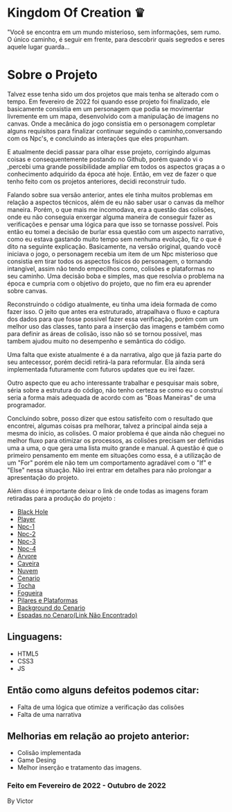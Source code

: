 <h1>Kingdom Of Creation ♛</h1>
    <p >
        "Você se encontra em um mundo misterioso, sem informações, sem rumo. O único caminho, é seguir em frente, para descobrir quais segredos e seres aquele lugar guarda...
    </p>
<h1>Sobre o Projeto</h1>
    <p>
        Talvez esse tenha sido um dos projetos que mais tenha se alterado com o tempo. Em fevereiro de 2022 foi quando esse projeto foi finalizado, ele basicamente consistia em um personagem que podia se movimentar livremente em um mapa, desenvolvido com a manipulação de imagens no canvas. Onde a mecânica do jogo consistia em o personagem completar alguns requisitos para finalizar continuar seguindo o caminho,conversando  com os Npc's, e concluindo as interações que eles propunham.
    </p>
    <p>
        E atualmente decidi passar para olhar esse projeto, corrigindo algumas coisas e consequentemente postando no Github, porém quando vi o ,percebi uma grande possibilidade ampliar em todos os aspectos graças a o conhecimento adquirido da época até hoje. Então, em vez de fazer o que tenho feito com os projetos anteriores, decidi reconstruir tudo.
    </p>
    <p>
        Falando sobre sua versão anterior, antes ele tinha muitos problemas em relação a aspectos técnicos, além de eu não saber usar o canvas da melhor maneira. Porém, o que mais me incomodava, era a questão das colisões, onde eu não conseguia enxergar alguma maneira de conseguir fazer as verificações e pensar uma lógica para que isso se tornasse possível. Pois então eu tomei a decisão de burlar essa questão com um aspecto narrativo, como eu estava gastando muito tempo sem nenhuma evolução, fiz o que é dito na seguinte explicação. Basicamente, na versão original, quando você iniciava o jogo, o personagem recebia um item de um Npc misterioso que consistia em tirar todos os aspectos físicos do personagem, o tornando intangível, assim não tendo empecilhos como, colisões e plataformas no seu caminho. Uma decisão boba e simples, mas que resolvia o problema na época e cumpria com o objetivo do projeto, que no fim era eu aprender sobre canvas.
    </p>
    <p>
        Reconstruindo o código atualmente, eu tinha uma ideia formada de como fazer isso. O jeito que antes era estruturado, atrapalhava o fluxo e captura dos dados para que fosse possivel fazer essa verificação, porém com um melhor uso das classes, tanto para a inserção das imagens e também como para definir as áreas de colisão, isso não só se tornou possivel, mas tambem ajudou muito no desempenho e semântica do código.
    </p>
    <p>
        Uma falta que existe atualmente é a da narrativa, algo que já fazia parte do seu antecessor, porém decidi retirá-la para reformular. Ela ainda será implementada futuramente com futuros updates que eu irei fazer.
    </p>
    <p>
        Outro aspecto que eu acho interessante trabalhar e pesquisar mais sobre, séria sobre a estrutura do código, não tenho certeza se como eu o construí seria a forma mais adequada de acordo com as "Boas Maneiras" de uma programador.
    </p>
    <p>
        Concluindo sobre, posso dizer que estou satisfeito com o resultado que encontrei, algumas coisas pra melhorar, talvez a principal ainda seja a mesma do início, as colisões. O maior problema é que ainda não cheguei no melhor fluxo para otimizar os processos, as colisões precisam ser definidas uma a uma, o que gera uma lista muito grande e manual. A questão é que o primeiro pensamento em mente em situações como essa, é a utilização de um "For" porém ele não tem um comportamento agradável com o "If" e "Else" nessa situação. Não irei entrar em detalhes para não prolongar a apresentação do projeto.
    </p>
    <p>
        Além disso é importante deixar o link de onde todas as imagens foram retiradas para a produção do projeto :
        <ul>
            <li><a href="https://www.deviantart.com/rappenem/art/Black-Hole-878438819">Black Hole</a>
            <li><a href="https://kiyorox.artstation.com/projects/A4avz?album_id=74169">Player</a>
            <li><a href="https://www.pinterest.es/pin/519321400782669259/">Npc-1</a>
            <li><a href="https://gifer.com/en/2BKC">Npc-2</a>
            <li><a href="https://www.pinterest.es/pin/439593613624666181/">Npc-3</a>
            <li><a href="https://br.pinterest.com/pin/582582901789858764/">Npc-4</a>
            <li><a href="https://imgur.com/t/pixelart/6ofuyHj">Arvore</a>
            <li><a href="https://projectwishgranter.tumblr.com/post/138925757221/i-was-trying-to-design-some-new-traps-and-enemies">Caveira</a>
            <li><a href="https://wifflegif.com/gifs/599719-pixel-art-pixels-gif">Nuvem</a>
            <li><a href="https://www.deviantart.com/limvinci/art/simple-platform-area-pixel-art-600040056">Cenario</a>
            <li><a href="https://opengameart.org/content/simple-torch-animation-16x16">Tocha</a>
            <li><a href="https://tenor.com/view/camp-smp-gif-22288298">Fogueira</a>
            <li><a href="https://www.istockphoto.com/br/vetor/pixel-art-ilustração-8-bits-cinza-coluna-antiga-ruínas-isoladas-de-vetor-velho-gm1094654884-293804165">Pilares e Plataformas</a>
            <li><a href="https://www.deviantart.com/erikaducharme/art/Pixel-Art-Outer-Space-914949828">Background do Cenario</a>
            <li><a href="https://www.deviantart.com/erikaducharme/art/Pixel-Art-Outer-Space-914949828">Espadas no Cenaro(Link Não Encontrado)</a>
        </ul>
    </p>
    <p>
        <h2>Linguagens:</h2>
        <ul>
            <li>HTML5
            <li>CSS3
            <li>JS
        </ul>
        <h2>Então como alguns defeitos podemos citar:</h2>
        <ul>
            <li>Falta de uma lógica que otimize a verificação das colisões
            <li>Falta de uma narrativa
        </ul>
        <h2>Melhorias em relação ao projeto anterior:</h2>
        <ul>
            <li>Colisão implementada
            <li>Game Desing
            <li>Melhor inserção e tratamento das imagens.
        </ul>
        <h3>Feito em Fevereiro de 2022 - Outubro de 2022</h3>
        <p>By Victor</p>
    </p>
 
 
